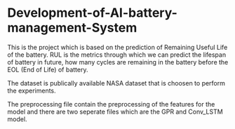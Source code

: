 # Development-of-AI-battery-management-System
This is the project which is based on the prediction of Remaining Useful Life of the battery. RUL is the metrics through which we can predict the lifespan of battery in future, how many cycles are remaining in the battery before the EOL (End of Life) of battery.

The dataset is publically available NASA dataset that is choosen to perform the experiments. 

The preprocessing file contain the preprocessing of the features for the model and there are two seperate files which are the GPR and Conv_LSTM model. 

